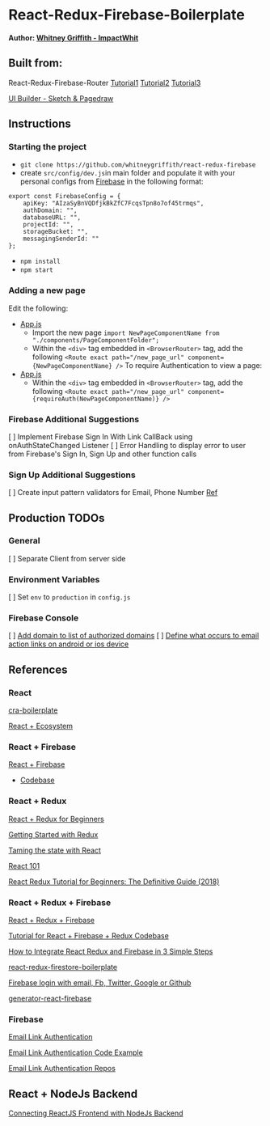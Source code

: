 # React-Redux-Firebase-Boilerplate
 
#### Author: [Whitney Griffith - ImpactWhit](https://www.linkedin.com/in/whitneygriffith/)


## Built from: 
React-Redux-Firebase-Router [Tutorial1](https://dusty.phillips.codes/2018/08/25/react-redux-firebase-with-firestore-tutorial/)
[Tutorial2](https://medium.com/quick-code/how-to-integrate-react-redux-and-firebase-in-3-simple-steps-c44804a6af38)
[Tutorial3](https://medium.com/quick-code/adding-authentication-to-react-redux-firebase-app-f0efcb1c519a)


[UI Builder - Sketch & Pagedraw](https://pagedraw.io/)


## Instructions

### Starting the project
* ```git clone https://github.com/whitneygriffith/react-redux-firebase```
* create ```src/config/dev.js```in main folder and populate it with your personal configs from [Firebase](https://firebase.google.com/) in the following format:

```
export const FirebaseConfig = {
    apiKey: "AIzaSyBnVQDfjkBkZfC7FcqsTpn8o7of45trmqs",
    authDomain: "",
    databaseURL: "",
    projectId: "",
    storageBucket: "",
    messagingSenderId: ""
};
```
* ```npm install```
* ```npm start```

### Adding a new page
Edit the following:
- [App.js](../src/App.js)
    - Import the new page ```import NewPageComponentName from "./components/PageComponentFolder";```
    - Within the ```<div>``` tag embedded in ```<BrowserRouter>``` tag, add the following ```<Route exact path="/new_page_url" component={NewPageComponentName} />```
To require Authentication to view a page: 
- [App.js](../src/App.js)
    - Within the ```<div>``` tag embedded in ```<BrowserRouter>``` tag, add the following ```<Route exact path="/new_page_url" component={requireAuth(NewPageComponentName)} />```


### Firebase Additional Suggestions
[ ] Implement Firebase Sign In With Link CallBack using onAuthStateChanged Listener
[ ] Error Handling to display error to user from Firebase's Sign In, Sign Up and other function calls


### Sign Up Additional Suggestions
[ ] Create input pattern validators for Email, Phone Number [Ref](https://www.w3schools.com/html/html_form_attributes.asp)


## Production TODOs

### General
[ ] Separate Client from server side

### Environment Variables
[ ] Set ```env``` to ```production``` in ```config.js```

### Firebase Console
[ ] [Add domain to list of authorized domains](https://console.firebase.google.com/u/1/project/seampay-1d1a9/authentication/providers) 
[ ] [Define what occurs to email action links on android or ios device](https://firebase.google.com/docs/auth/web/passing-state-in-email-actions#configuring_firebase_dynamic_links) 


## References

### React 
[cra-boilerplate](https://github.com/mohandere/cra-boilerplate)

[React + Ecosystem](https://github.com/rwieruch?tab=repositories)


### React + Firebase

[React + Firebase](https://www.robinwieruch.de/complete-firebase-authentication-react-tutorial/)
- [Codebase](https://github.com/the-road-to-react-with-firebase/react-firebase-authentication/tree/65e6c18fb894b847fed0ab6f9bb042b310cfedc2)

###  React + Redux

[React + Redux for Beginners](https://www.valentinog.com/blog/react-redux-tutorial-beginners/)

[Getting Started with Redux](https://egghead.io/courses/getting-started-with-redux)

[Taming the state with React](https://roadtoreact.com/course-details?courseId=TAMING_THE_STATE)

[React 101 ](https://tighten.co/blog/react-101-part-4-firebase)

[React Redux Tutorial for Beginners: The Definitive Guide (2018)](https://www.valentinog.com/blog/react-redux-tutorial-beginners/#React_Redux_tutorial_connecting_React_with_Redux)

### React + Redux + Firebase
[React + Redux + Firebase](http://react-redux-firebase.com/)

[Tutorial for React + Firebase + Redux Codebase](https://github.com/wickard/redux-firebase-tutorial)

[How to Integrate React Redux and Firebase in 3 Simple Steps](https://medium.com/quick-code/how-to-integrate-react-redux-and-firebase-in-3-simple-steps-c44804a6af38)

[react-redux-firestore-boilerplate](https://github.com/rioam2/react-redux-firestore-boilerplate)

[Firebase login with email, Fb, Twitter, Google or Github](https://github.com/polinazolotukhina/Social-login)

[generator-react-firebase](https://github.com/prescottprue/generator-react-firebase)


### Firebase

[Email Link Authentication](https://firebase.google.com/docs/auth/web/email-link-auth)

[Email Link Authentication Code Example](https://github.com/firebase/quickstart-js/blob/master/auth/email-link.html#L89)

[Email Link Authentication Repos](https://github.com/search?o=desc&p=2&q=signinwithemaillink&s=indexed&type=Code)

## React + NodeJs Backend

[Connecting ReactJS Frontend with NodeJs Backend](https://www.zeolearn.com/magazine/connecting-reactjs-frontend-with-nodejs-backend)

